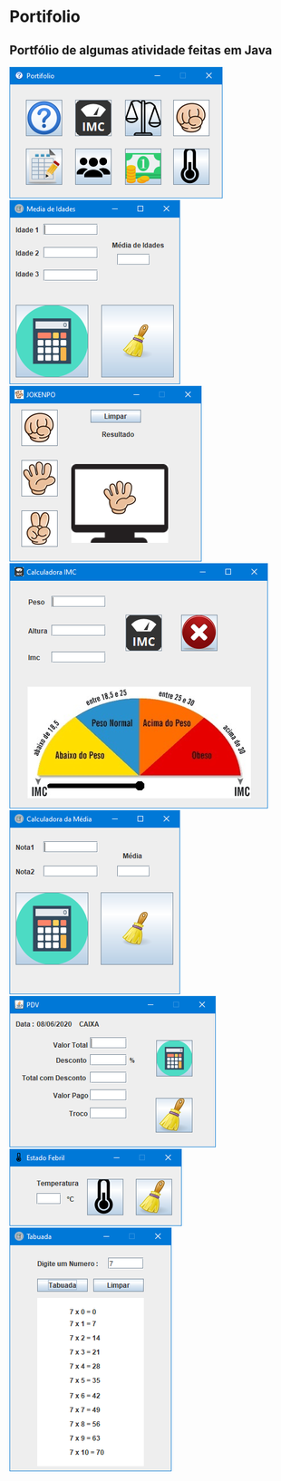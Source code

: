 # Portifolio
<h2>Portfólio de algumas atividade feitas em Java</h2>
<img src= "imgs/01.PNG">
<br>
<img src= "imgs/idade.PNG">
<br>
<img src= "imgs/jokenpo.PNG">
<br>
<img src= "imgs/lmc.PNG">
<br>
<img src= "imgs/media.PNG">
<br>
<img src= "imgs/pdv.PNG">
<br>
<img src= "imgs/resultado.PNG">
<br>
<img src= "imgs/tab.PNG">
<br>

